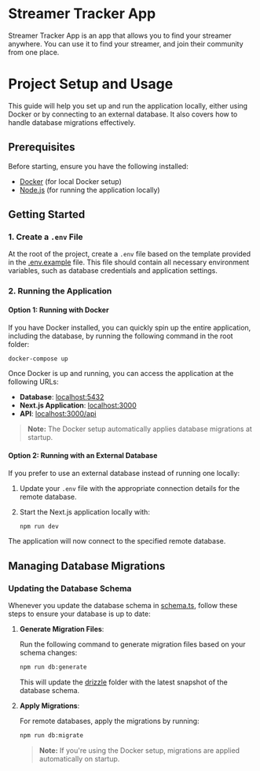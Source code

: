 # Streamer Tracker App

Streamer Tracker App is an app that allows you to find your streamer anywhere. You can use it to find your streamer, and join their community from one place.

# Project Setup and Usage

This guide will help you set up and run the application locally, either using Docker or by connecting to an external database. It also covers how to handle database migrations effectively.

## Prerequisites

Before starting, ensure you have the following installed:

- [Docker](https://www.docker.com/get-started) (for local Docker setup)
- [Node.js](https://nodejs.org/) (for running the application locally)

## Getting Started

### 1. Create a `.env` File

At the root of the project, create a `.env` file based on the template provided in the [.env.example](.env.example) file. This file should contain all necessary environment variables, such as database credentials and application settings.

### 2. Running the Application

#### Option 1: Running with Docker

If you have Docker installed, you can quickly spin up the entire application, including the database, by running the following command in the root folder:

```bash
docker-compose up
```

Once Docker is up and running, you can access the application at the following URLs:

- **Database**: [localhost:5432](localhost:5432)
- **Next.js Application**: [localhost:3000](localhost:3000)
- **API**: [localhost:3000/api](localhost:3000/api)

> **Note:** The Docker setup automatically applies database migrations at startup.

#### Option 2: Running with an External Database

If you prefer to use an external database instead of running one locally:

1. Update your `.env` file with the appropriate connection details for the remote database.
2. Start the Next.js application locally with:

    ```bash
    npm run dev
    ```

The application will now connect to the specified remote database.

## Managing Database Migrations

### Updating the Database Schema

Whenever you update the database schema in [schema.ts](./src/server/db/schema.ts), follow these steps to ensure your database is up to date:

1. **Generate Migration Files**:

    Run the following command to generate migration files based on your schema changes:

    ```bash
    npm run db:generate
    ```

    This will update the [drizzle](./drizzle/) folder with the latest snapshot of the database schema.

2. **Apply Migrations**:

    For remote databases, apply the migrations by running:

    ```bash
    npm run db:migrate
    ```

    > **Note:** If you're using the Docker setup, migrations are applied automatically on startup.
